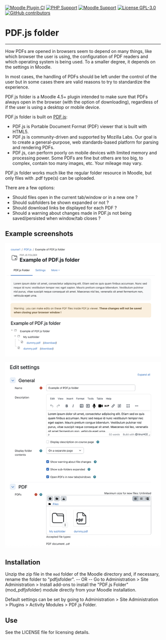 [![Moodle Plugin CI](https://github.com/acamacho-unige/moodle-mod_pdfjsfolder/actions/workflows/moodle-plugin-ci.yml/badge.svg)](https://github.com/acamacho-unige/moodle-mod_pdfjsfolder/actions/workflows/moodle-plugin-ci.yml)
[![PHP Support](https://img.shields.io/badge/php-8.1_--_8.4-blue)](https://github.com/acamacho-unige/moodle-mod_pdfjsfolder/actions)
[![Moodle Support](https://img.shields.io/badge/Moodle-4.5--5.0-orange)](https://github.com/acamacho-unige/moodle-mod_pdfjsfolder/actions)
[![License GPL-3.0](https://img.shields.io/github/license/acamacho-unige/moodle-mod_pdfjsfolder?color=lightgrey)](https://github.com/acamacho-unige/moodle-mod_pdfjsfolder/blob/main/LICENSE)
[![GitHub contributors](https://img.shields.io/github/contributors/acamacho-unige/moodle-mod_pdfjsfolder)](https://github.com/acamacho-unige/moodle-mod_pdfjsfolder/graphs/contributors)

# PDF.js folder
---------
How PDFs are opened in browsers seem to depend on many things, like which
browser the user is using, the configuration of PDF readers and which
operating system is being used. To a smaller degree, it depends on the
settings in Moodle.

In most cases, the handling of PDFs should be left under the control of
the user but in some cases there are valid reasons to try to standardize
the experience.

PDF.js folder is a Moodle 4.5+ plugin intended to make sure that PDFs always
open in the browser (with the option of downloading), regardless of if the
user is using a desktop or mobile device.

PDF.js folder is built on [PDF.js](https://github.com/mozilla/pdf.js):

*  PDF.js is Portable Document Format (PDF) viewer that is built with HTML5.
*  PDF.js is community-driven and supported by Mozilla Labs. Our goal is to
   create a general-purpose, web standards-based platform for parsing and
   rendering PDFs.
*  PDF.js, can perform poorly on mobile devices with limited memory and processing power.
   Some PDFs are fine but others are too big, to complex, contain too many images, etc.
   Your mileage may vary.

PDF.js folder works much like the regular folder resource in Moodle, but only
files with .pdf type(s) can be uploaded.

There are a few options:

*  Should files open in the current tab/window or in a new one ?
*  Should subfolders be shown expanded or not ?
*  Should download links be displayed for each PDF ?
*  Should a warning about changes made in PDF.js not being saved/persisted when window/tab closes ?

Example screenshots
-------------------

![View](pix/screenshot-view.png?raw=true)

![Settings](pix/screenshot-settings.png?raw=true)

Installation
------------
Unzip the zip file in the `mod` folder of the Moodle directory and, if
necessary, rename the folder to "pdfjsfolder".
-- OR --
Go to Administration > Site Administration > Install add-ons to install
the "PDF.js Folder" (mod_pdfjsfolder) module directly from your Moodle
installation.

Default settings can be set by going to Administration > Site
Administration > Plugins > Activity Modules > PDF.js Folder.

Use
---
See the LICENSE file for licensing details.